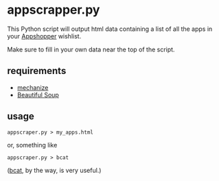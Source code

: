 # appscrapper.py

This Python script will output html data containing a list of all the apps in your [Appshopper](http://www.appshopper.com/) wishlist.

Make sure to fill in your own data near the top of the script.

## requirements

- [mechanize](http://wwwsearch.sourceforge.net/mechanize/)
- [Beautiful Soup](http://www.crummy.com/software/BeautifulSoup/)

## usage

    appscraper.py > my_apps.html

or, something like

    appscraper.py > bcat

([bcat](https://rtomayko.github.io/bcat/), by the way, is very useful.)
